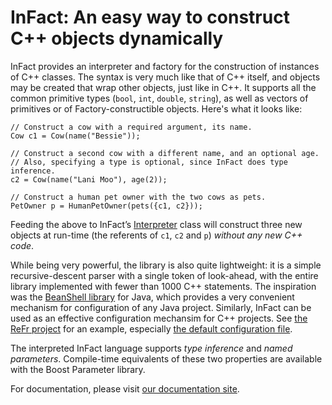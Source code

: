 # InFact: An easy way to construct C++ objects dynamically

InFact provides an interpreter and factory for the construction of
instances of C++ classes. The syntax is very much like that of C++
itself, and objects may be created that wrap other objects, just like
in C++. It supports all the common primitive types (`bool`, `int`, `double`,
`string`), as well as vectors of primitives or of Factory-constructible
objects. Here's what it looks like:

```
// Construct a cow with a required argument, its name.
Cow c1 = Cow(name("Bessie"));

// Construct a second cow with a different name, and an optional age.
// Also, specifying a type is optional, since InFact does type inference.
c2 = Cow(name("Lani Moo"), age(2));

// Construct a human pet owner with the two cows as pets.
PetOwner p = HumanPetOwner(pets({c1, c2}));
```

Feeding the above to InFact’s
[Interpreter](http://google.github.io/infact/classinfact_1_1_interpreter.html)
class will construct three new objects at run-time (the referents of
`c1`, `c2` and `p`) _without any new C++ code_.

While being very powerful, the library is also quite lightweight: it
is a simple recursive-descent parser with a single token of
look-ahead, with the entire library implemented with fewer than 1000
C++ statements. The inspiration was the
[BeanShell library](http://www.beanshell.org/) for Java, which
provides a very convenient mechanism for configuration of any Java
project. Similarly, InFact can be used as an effective configuration
mechansim for C++ projects. See
[the ReFr project](https://github.com/google/refr) for an example,
especially
[the default configuration file](https://github.com/google/refr/blob/master/src/reranker/config/default.infact).

The interpreted InFact language supports _type inference_ and _named
parameters_. Compile-time equivalents of these two properties are
available with the Boost Parameter library.

For documentation, please visit
[our documentation site](http://google.github.io/infact/index.html).
